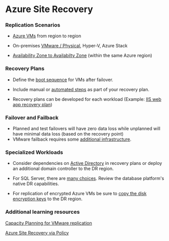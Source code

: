 # Azure Site Recovery

### Replication Scenarios

- [Azure VMs](https://docs.microsoft.com/en-us/azure/site-recovery/azure-to-azure-support-matrix) from region to region
- On-premises [VMware / Physical](https://docs.microsoft.com/en-us/azure/site-recovery/vmware-physical-azure-support-matrix), Hyper-V, Azure Stack

- [Availability Zone to Availabilty Zone](https://docs.microsoft.com/en-us/azure/site-recovery/azure-to-azure-how-to-enable-zone-to-zone-disaster-recovery) (within the same Azure region)

### Recovery Plans

- Define the [boot sequence](https://docs.microsoft.com/en-us/azure/site-recovery/recovery-plan-overview#model-apps) for VMs after failover.
- Include manual or [automated steps](https://docs.microsoft.com/en-us/azure/site-recovery/recovery-plan-overview#automate-tasks-in-recovery-plans) as part of your recovery plan.

- Recovery plans can be developed for each workload (Example: [IIS web app recovery plan](https://docs.microsoft.com/en-us/azure/site-recovery/site-recovery-iis#create-a-recovery-plan))

### Failover and Failback

- Planned and test failovers will have zero data loss while unplanned will have minimal data loss (based on the recovery point)
- VMware failback requires some [additional infrastructure](https://docs.microsoft.com/en-us/azure/site-recovery/failover-failback-overview#vmwarephysical-reprotectionfailback).

### Specialized Workloads

- Consider dependencies on [Active Directory](https://docs.microsoft.com/en-us/azure/site-recovery/site-recovery-active-directory) in recovery plans or deploy an additional domain controller to the DR region.
- For SQL Server, there are [many choices](https://docs.microsoft.com/en-us/azure/site-recovery/site-recovery-sql).  Review the database platform's native DR capabilities. 

- For replication of encrypted Azure VMs be sure to [copy the disk encryption keys](https://docs.microsoft.com/en-us/azure/site-recovery/azure-to-azure-how-to-enable-replication-ade-vms) to the DR region. 

### Additional learning resources

[Capacity Planning for VMware replication](https://docs.microsoft.com/en-us/azure/site-recovery/site-recovery-plan-capacity-vmware)

[Azure Site Recovery via Policy](https://docs.microsoft.com/en-us/azure/site-recovery/azure-to-azure-how-to-enable-policy)